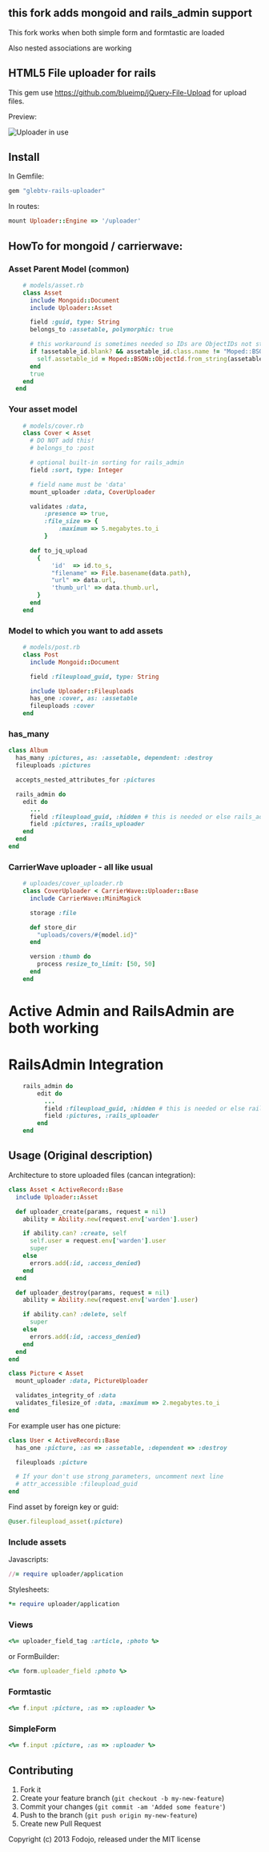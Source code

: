 ## this fork adds mongoid and rails_admin support

This fork works when both simple form and formtastic are loaded

Also nested associations are working

## HTML5 File uploader for rails

This gem use https://github.com/blueimp/jQuery-File-Upload for upload files.

Preview:

![Uploader in use](http://img39.imageshack.us/img39/2206/railsuploader.png)


## Install

In Gemfile:
``` ruby
gem "glebtv-rails-uploader"
```

In routes:

``` ruby
mount Uploader::Engine => '/uploader'
```

## HowTo for mongoid / carrierwave:

### Asset Parent Model (common)
``` ruby
    # models/asset.rb
    class Asset
      include Mongoid::Document
      include Uploader::Asset

      field :guid, type: String
      belongs_to :assetable, polymorphic: true

      # this workaround is sometimes needed so IDs are ObjectIDs not strings  before_save do
      if !assetable_id.blank? && assetable_id.class.name != "Moped::BSON::ObjectId" && Moped::BSON::ObjectId.legal?(assetable_id)
        self.assetable_id = Moped::BSON::ObjectId.from_string(assetable_id)
      end
      true
    end
  end
  ```

### Your asset model
``` ruby
    # models/cover.rb
    class Cover < Asset
      # DO NOT add this!
      # belongs_to :post

      # optional built-in sorting for rails_admin
      field :sort, type: Integer

      # field name must be 'data'
      mount_uploader :data, CoverUploader

      validates :data,
          :presence => true,
          :file_size => {
              :maximum => 5.megabytes.to_i
          }

      def to_jq_upload
        {
            'id'  => id.to_s,
            "filename" => File.basename(data.path),
            "url" => data.url,
            'thumb_url' => data.thumb.url,
        }
      end
    end
```

### Model to which you want to add assets
```ruby
    # models/post.rb
    class Post
      include Mongoid::Document

      field :fileupload_guid, type: String

      include Uploader::Fileuploads
      has_one :cover, as: :assetable
      fileuploads :cover
    end
```

### has_many

```ruby
class Album
  has_many :pictures, as: :assetable, dependent: :destroy
  fileuploads :pictures

  accepts_nested_attributes_for :pictures

  rails_admin do
    edit do
      ...
      field :fileupload_guid, :hidden # this is needed or else rails_admin sanitizes it away
      field :pictures, :rails_uploader
    end
  end
end

```

### CarrierWave uploader - all like usual
```ruby
    # uploades/cover_uploader.rb
    class CoverUploader < CarrierWave::Uploader::Base
      include CarrierWave::MiniMagick

      storage :file

      def store_dir
        "uploads/covers/#{model.id}"
      end

      version :thumb do
        process resize_to_limit: [50, 50]
      end
    end
```

# Active Admin and RailsAdmin are both working

# RailsAdmin Integration
``` ruby
    rails_admin do
        edit do
          ...
          field :fileupload_guid, :hidden # this is needed or else rails_admin sanitizes it away
          field :pictures, :rails_uploader
        end
    end
```

## Usage (Original description)

Architecture to store uploaded files (cancan integration):

``` ruby
class Asset < ActiveRecord::Base
  include Uploader::Asset

  def uploader_create(params, request = nil)
    ability = Ability.new(request.env['warden'].user)

    if ability.can? :create, self
      self.user = request.env['warden'].user
      super
    else
      errors.add(:id, :access_denied)
    end
  end

  def uploader_destroy(params, request = nil)
    ability = Ability.new(request.env['warden'].user)

    if ability.can? :delete, self
      super
    else
      errors.add(:id, :access_denied)
    end
  end
end

class Picture < Asset
  mount_uploader :data, PictureUploader

  validates_integrity_of :data
  validates_filesize_of :data, :maximum => 2.megabytes.to_i
end
```

For example user has one picture:

``` ruby
class User < ActiveRecord::Base
  has_one :picture, :as => :assetable, :dependent => :destroy

  fileuploads :picture

  # If your don't use strong_parameters, uncomment next line
  # attr_accessible :fileupload_guid
end
```

Find asset by foreign key or guid:

``` ruby
@user.fileupload_asset(:picture)
```

### Include assets

Javascripts:

``` ruby
//= require uploader/application
```

Stylesheets:

``` ruby
*= require uploader/application
```

### Views

``` ruby
<%= uploader_field_tag :article, :photo %>
```

or FormBuilder:

``` ruby
<%= form.uploader_field :photo %>
```

### Formtastic

``` ruby
<%= f.input :picture, :as => :uploader %>
```

### SimpleForm

``` ruby
<%= f.input :picture, :as => :uploader %>
```

## Contributing

1. Fork it
2. Create your feature branch (`git checkout -b my-new-feature`)
3. Commit your changes (`git commit -am 'Added some feature'`)
4. Push to the branch (`git push origin my-new-feature`)
5. Create new Pull Request

Copyright (c) 2013 Fodojo, released under the MIT license
